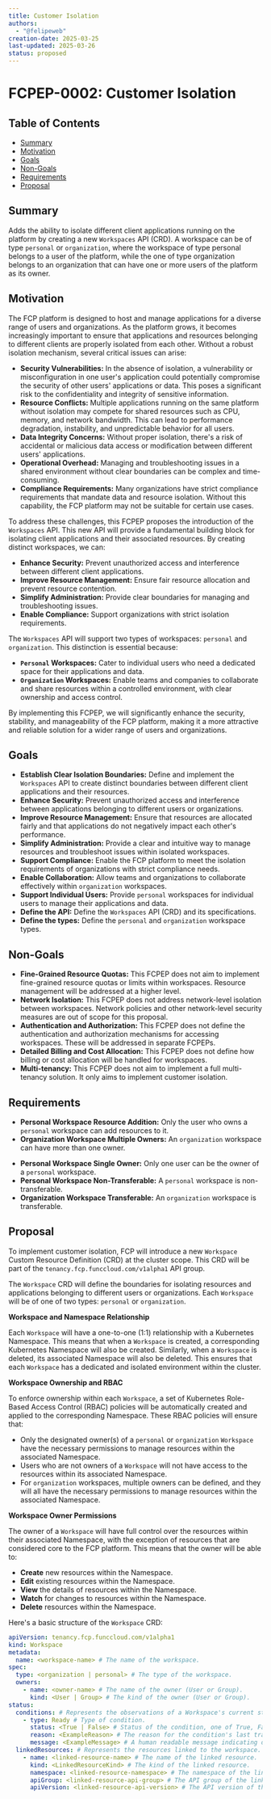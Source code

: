 ```yaml
---
title: Customer Isolation
authors:
  - "@felipeweb"
creation-date: 2025-03-25
last-updated: 2025-03-26
status: proposed
---
```


# FCPEP-0002: Customer Isolation

## Table of Contents

<!-- toc -->

- [Summary](#summary)
- [Motivation](#motivation)
- [Goals](#goals)
- [Non-Goals](#non-goals)
- [Requirements](#requirements)
- [Proposal](#proposal)
<!-- /toc -->

## Summary

Adds the ability to isolate different client applications running on the platform by creating a new `Workspaces` API (CRD). A workspace can be of type `personal` or `organization`, where the workspace of type personal belongs to a user of the platform, while the one of type organization belongs to an organization that can have one or more users of the platform as its owner.

## Motivation

The FCP platform is designed to host and manage applications for a diverse range of users and organizations. As the platform grows, it becomes increasingly important to ensure that applications and resources belonging to different clients are properly isolated from each other. Without a robust isolation mechanism, several critical issues can arise:

- **Security Vulnerabilities:** In the absence of isolation, a vulnerability or misconfiguration in one user's application could potentially compromise the security of other users' applications or data. This poses a significant risk to the confidentiality and integrity of sensitive information.
- **Resource Conflicts:** Multiple applications running on the same platform without isolation may compete for shared resources such as CPU, memory, and network bandwidth. This can lead to performance degradation, instability, and unpredictable behavior for all users.
- **Data Integrity Concerns:** Without proper isolation, there's a risk of accidental or malicious data access or modification between different users' applications.
- **Operational Overhead:** Managing and troubleshooting issues in a shared environment without clear boundaries can be complex and time-consuming.
- **Compliance Requirements:** Many organizations have strict compliance requirements that mandate data and resource isolation. Without this capability, the FCP platform may not be suitable for certain use cases.

To address these challenges, this FCPEP proposes the introduction of the `Workspaces` API. This new API will provide a fundamental building block for isolating client applications and their associated resources. By creating distinct workspaces, we can:

- **Enhance Security:** Prevent unauthorized access and interference between different client applications.
- **Improve Resource Management:** Ensure fair resource allocation and prevent resource contention.
- **Simplify Administration:** Provide clear boundaries for managing and troubleshooting issues.
- **Enable Compliance:** Support organizations with strict isolation requirements.

The `Workspaces` API will support two types of workspaces: `personal` and `organization`. This distinction is essential because:

- **`Personal` Workspaces:** Cater to individual users who need a dedicated space for their applications and data.
- **`Organization` Workspaces:** Enable teams and companies to collaborate and share resources within a controlled environment, with clear ownership and access control.

By implementing this FCPEP, we will significantly enhance the security, stability, and manageability of the FCP platform, making it a more attractive and reliable solution for a wider range of users and organizations.

## Goals

- **Establish Clear Isolation Boundaries:** Define and implement the `Workspaces` API to create distinct boundaries between different client applications and their resources.
- **Enhance Security:** Prevent unauthorized access and interference between applications belonging to different users or organizations.
- **Improve Resource Management:** Ensure that resources are allocated fairly and that applications do not negatively impact each other's performance.
- **Simplify Administration:** Provide a clear and intuitive way to manage resources and troubleshoot issues within isolated workspaces.
- **Support Compliance:** Enable the FCP platform to meet the isolation requirements of organizations with strict compliance needs.
- **Enable Collaboration:** Allow teams and organizations to collaborate effectively within `organization` workspaces.
- **Support Individual Users:** Provide `personal` workspaces for individual users to manage their applications and data.
- **Define the API:** Define the `Workspaces` API (CRD) and its specifications.
- **Define the types:** Define the `personal` and `organization` workspace types.

## Non-Goals

- **Fine-Grained Resource Quotas:** This FCPEP does not aim to implement fine-grained resource quotas or limits within workspaces. Resource management will be addressed at a higher level.
- **Network Isolation:** This FCPEP does not address network-level isolation between workspaces. Network policies and other network-level security measures are out of scope for this proposal.
- **Authentication and Authorization:** This FCPEP does not define the authentication and authorization mechanisms for accessing workspaces. These will be addressed in separate FCPEPs.
- **Detailed Billing and Cost Allocation:** This FCPEP does not define how billing or cost allocation will be handled for workspaces.
- **Multi-tenancy:** This FCPEP does not aim to implement a full multi-tenancy solution. It only aims to implement customer isolation.

## Requirements

- **Personal Workspace Resource Addition:** Only the user who owns a `personal` workspace can add resources to it.
- **Organization Workspace Multiple Owners:** An `organization` workspace can have more than one owner.

* **Personal Workspace Single Owner:** Only one user can be the owner of a `personal` workspace.
* **Personal Workspace Non-Transferable:** A `personal` workspace is non-transferable.
* **Organization Workspace Transferable:** An `organization` workspace is transferable.

## Proposal

To implement customer isolation, FCP will introduce a new `Workspace` Custom Resource Definition (CRD) at the cluster scope. This CRD will be part of the `tenancy.fcp.funccloud.com/v1alpha1` API group.

The `Workspace` CRD will define the boundaries for isolating resources and applications belonging to different users or organizations. Each `Workspace` will be of one of two types: `personal` or `organization`.

**Workspace and Namespace Relationship**

Each `Workspace` will have a one-to-one (1:1) relationship with a Kubernetes Namespace. This means that when a `Workspace` is created, a corresponding Kubernetes Namespace will also be created. Similarly, when a `Workspace` is deleted, its associated Namespace will also be deleted. This ensures that each `Workspace` has a dedicated and isolated environment within the cluster.

**Workspace Ownership and RBAC**

To enforce ownership within each `Workspace`, a set of Kubernetes Role-Based Access Control (RBAC) policies will be automatically created and applied to the corresponding Namespace. These RBAC policies will ensure that:

- Only the designated owner(s) of a `personal` or `organization` `Workspace` have the necessary permissions to manage resources within the associated Namespace.
- Users who are not owners of a `Workspace` will not have access to the resources within its associated Namespace.
- For `organization` workspaces, multiple owners can be defined, and they will all have the necessary permissions to manage resources within the associated Namespace.

**Workspace Owner Permissions**

The owner of a `Workspace` will have full control over the resources within their associated Namespace, with the exception of resources that are considered core to the FCP platform. This means that the owner will be able to:

- **Create** new resources within the Namespace.
- **Edit** existing resources within the Namespace.
- **View** the details of resources within the Namespace.
- **Watch** for changes to resources within the Namespace.
- **Delete** resources within the Namespace.

Here's a basic structure of the `Workspace` CRD:

```yaml
apiVersion: tenancy.fcp.funccloud.com/v1alpha1
kind: Workspace
metadata:
  name: <workspace-name> # The name of the workspace.
spec:
  type: <organization | personal> # The type of the workspace.
  owners:
    - name: <owner-name> # The name of the owner (User or Group).
      kind: <User | Group> # The kind of the owner (User or Group).
status:
  conditions: # Represents the observations of a Workspace's current state.
    - type: Ready # Type of condition.
      status: <True | False> # Status of the condition, one of True, False, Unknown.
      reason: <ExampleReason> # The reason for the condition's last transition.
      message: <ExampleMessage> # A human readable message indicating details about the transition.
  linkedResources: # Represents the resources linked to the workspace.
    - name: <linked-resource-name> # The name of the linked resource.
      kind: <LinkedResourceKind> # The kind of the linked resource.
      namespace: <linked-resource-namespace> # The namespace of the linked resource.
      apiGroup: <linked-resource-api-group> # The API group of the linked resource.
      apiVersion: <linked-resource-api-version> # The API version of the linked resource.
```
